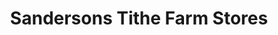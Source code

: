 ---
title: "Sandersons Tithe Farm Stores"
url: /dunstable/sandersons-tithe-farm-stores/
shop: Lebensmittel
---